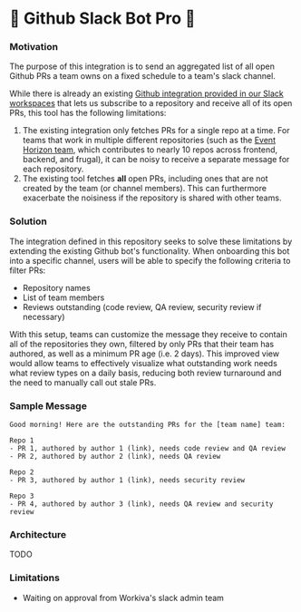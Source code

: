 # 🚧 Github Slack Bot Pro 🚧

### Motivation

The purpose of this integration is to send an aggregated list of all open Github PRs a team owns on a fixed schedule to a team's slack channel. 

While there is already an existing [Github integration provided in our Slack workspaces](https://workiva.slack.com/marketplace/A01BP7R4KNY-github?settings=1&tab=settings) that lets us subscribe to a repository and receive all of its open PRs, this tool has the following limitations:
1. The existing integration only fetches PRs for a single repo at a time. For teams that work in multiple different repositories (such as the [Event Horizon team](https://wiki.atl.workiva.net/spaces/SOXDEV/pages/430704955/Event+Horizon), which contributes to nearly 10 repos across frontend, backend, and frugal), it can be noisy to receive a separate message for each repository. 
2. The existing tool fetches **all** open PRs, including ones that are not created by the team (or channel members). This can furthermore exacerbate the noisiness if the repository is shared with other teams.

### Solution

The integration defined in this repository seeks to solve these limitations by extending the existing Github bot's functionality. When onboarding this bot into a specific channel, users will be able to specify the following criteria to filter PRs:
- Repository names
- List of team members
- Reviews outstanding (code review, QA review, security review if necessary)

With this setup, teams can customize the message they receive to contain all of the repositories they own, filtered by only PRs that their team has authored, as well as a minimum PR age (i.e. 2 days). This improved view would allow teams to effectively visualize what outstanding work needs what review types on a daily basis, reducing both review turnaround and the need to manually call out stale PRs. 

### Sample Message
```
Good morning! Here are the outstanding PRs for the [team name] team:

Repo 1
- PR 1, authored by author 1 (link), needs code review and QA review
- PR 2, authored by author 2 (link), needs QA review

Repo 2
- PR 3, authored by author 1 (link), needs security review

Repo 3
- PR 4, authored by author 3 (link), needs QA review and security review
```

### Architecture
TODO

### Limitations
- Waiting on approval from Workiva's slack admin team
